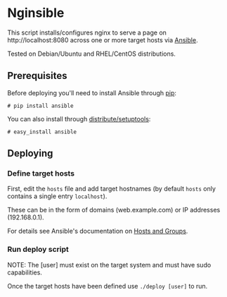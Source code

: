 # Nginsible

This script installs/configures nginx to serve a page on http://localhost:8080 across one or more target hosts via [Ansible](http://ansible.cc/).

Tested on Debian/Ubuntu and RHEL/CentOS distributions.

## Prerequisites

Before deploying you'll need to install Ansible through [pip](https://pypi.python.org/pypi/pip):

    # pip install ansible

You can also install through [distribute/setuptools](https://pypi.python.org/pypi/distribute):
  
    # easy_install ansible

## Deploying

### Define target hosts

First, edit the `hosts` file and add target hostnames (by default `hosts` only contains a single entry `localhost`). 

These can be in the form of domains (web.example.com) or IP addresses (192.168.0.1). 

For details see Ansible's documentation on [Hosts and Groups](http://ansible.cc/docs/patterns.html#hosts-and-groups).

### Run deploy script

NOTE: The [user] must exist on the target system and must have sudo capabilities.

Once the target hosts have been defined use `./deploy [user]` to run.  
